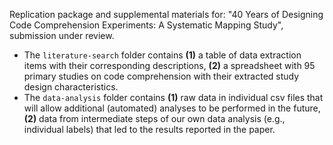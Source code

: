 Replication package and supplemental materials for:
"40 Years of Designing Code Comprehension Experiments: A Systematic Mapping Study", submission under review.

- The `literature-search` folder contains **(1)** a table of data extraction items with their corresponding descriptions, **(2)** a spreadsheet with 95 primary studies on code comprehension with their extracted study design characteristics.
- The `data-analysis` folder contains **(1)** raw data in individual csv files that will allow additional (automated) analyses to be performed in the future, **(2)** data from intermediate steps of our own data analysis (e.g., individual labels) that led to the results reported in the paper.

